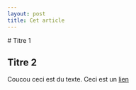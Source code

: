 ```yaml
---
layout: post
title: Cet article
---
```


# Titre 1
## Titre 2

Coucou ceci est du texte. Ceci est un [lien](http://lophi.ramdam.space)
